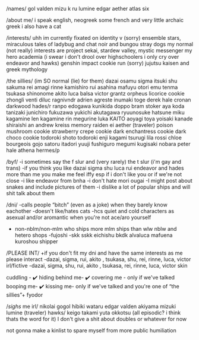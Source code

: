 /names/
gol valden mizu k ru lumine
 edgar aether atlas six

/about me/
i speak english, neogreek some french 
and very little archaic greek 
i also have a cat 

/interests/
uhh im currently fixated on 
identity v (sorry) 
ensemble stars, miraculous tales of ladybug and chat noir 
and bungou stray dogs 
my normal (not really) interests are 
project sekai, stardew valley, 
mystic messenger my hero academia 
(i swear i don't drool over highschoolers 
i only cry over endeavor and hawks)
genshin impact cookie run (sorry) 
jujutsu kaisen and greek mythology

/the sillies/ 
(im SO normal (lie) for them)
dazai osamu sigma itsuki shu sakuma rei amagi rinne kamishiro rui 
asahina mafuyu otori emu tenma tsukasa 
shinonome akito luca balsa victor grantz orpheus 
licorice cookie zhongli venti diluc ragnivndr adrien 
agreste inumaki toge derek hale cronan darkwood hades/r 
ranpo edogawa kunikida doppo bram stoker 
aya koda tanizaki junichiro 
fukuzawa yukichi akutagawa ryuunosuke 
hatsune miku kagamine len kagamine rin megurine luka 
KAITO aoyagi toya yoisaki kanade 
shiraishi an andrew kreiss memory 
raiden ei aether (traveler) poison 
mushroom cookie strawberry crepe cookie dark 
enchantress cookie dark choco cookie todoroki shoto 
todoroki enji kagami tsurugi lila rossi 
chloe bourgeois gojo satoru itadori yuuji 
fushiguro megumi kugisaki nobara peter hale athena hermes/p

/byf/
-i sometimes say the f slur and 
(very rarely) the t slur (i'm gay and trans)
-if you think you like dazai sigma shu 
luca rui endeavor and hades 
more than me you make me feel iffy 
esp if i don't like you or if we're not close
-i like endeavor from bnha
-i don't hate mori ougai
-I might post about snakes and include pictures of them
-i dislike a lot of popular ships and will
 shit talk about them

/dni/
-calls people “bitch” (even as a joke) 
when they barely know eachother
-doesn't like/hates cats
-hcs quiet and cold characters as asexual and/or aromantic 
when you're not ace/aro yourself
- non-nblm/non-mlm who ships more mlm ships 
than wlw nblw and hetero shops
-fujoshi
-skk sskk eichishu bkdk alvaluca 
mafuena kuroshou shipper

/PLEASE INT/
+if you don't fit my dni and have the same 
interests as me please interact
-dazai, sigma, rui, 
akito , tsukasa, shu, rei, rinne, 
luca, victor irl/fictive
-dazai, sigma, shu, rui, 
akito , tsukasa, 
rei, rinne, luca, victor skin

cuddling - ✔️
hiding behind me- ✔️
covering me - only if we've talked 
booping me- ✔️
kissing me- only if we've talked and 
you're one of “the sillies”+ fyodor



/*sighs* me irl/
nikolai gogol
hibiki wataru
edgar valden
akiyama mizuki
lumine (traveler)
hawks/ keigo takami
yuta okkotsu
(all episodic? i think thats the word for it)
I don't give a shit about doubles or whatever for now

not gonna make a kinlist to spare myself from more public humiliation

